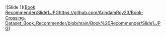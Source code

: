 ![Slide 1]([Book Recommender\Slide1.JPG](https://github.com/ArindamRoy23/Book-Crossing-Dataset_Book_Recommender/blob/main/Book%20Recommender/Slide1.JPG)https://github.com/ArindamRoy23/Book-Crossing-Dataset_Book_Recommender/blob/main/Book%20Recommender/Slide1.JPG)
